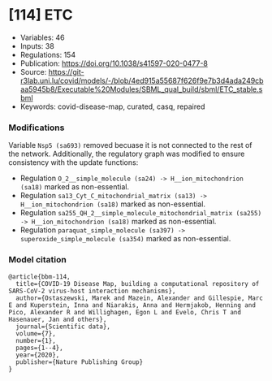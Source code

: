 # \[114\] ETC

 - Variables: 46
 - Inputs: 38
 - Regulations: 154
 - Publication: https://doi.org/10.1038/s41597-020-0477-8
 - Source: https://git-r3lab.uni.lu/covid/models/-/blob/4ed915a55687f626f9e7b3d4ada249cbaa5945b8/Executable%20Modules/SBML_qual_build/sbml/ETC_stable.sbml
 - Keywords: covid-disease-map, curated, casq, repaired


### Modifications

Variable `Nsp5 (sa693)` removed becuase it is not connected to the rest of the network. Additionally, the regulatory graph was modified to ensure consistency with the update functions:

 - Regulation `O_2__simple_molecule (sa24) -> H__ion_mitochondrion (sa18)` marked as non-essential.
 - Regulation `sa13_Cyt_C_mitochondrial_matrix (sa13) -> H__ion_mitochondrion (sa18)` marked as non-essential.
 - Regulation `sa255_QH_2__simple_molecule_mitochondrial_matrix (sa255) -> H__ion_mitochondrion (sa18)` marked as non-essential.
 - Regulation `paraquat_simple_molecule (sa397) -> superoxide_simple_molecule (sa354)` marked as non-essential.


### Model citation

```
@article{bbm-114,
  title={COVID-19 Disease Map, building a computational repository of SARS-CoV-2 virus-host interaction mechanisms},
  author={Ostaszewski, Marek and Mazein, Alexander and Gillespie, Marc E and Kuperstein, Inna and Niarakis, Anna and Hermjakob, Henning and Pico, Alexander R and Willighagen, Egon L and Evelo, Chris T and Hasenauer, Jan and others},
  journal={Scientific data},
  volume={7},
  number={1},
  pages={1--4},
  year={2020},
  publisher={Nature Publishing Group}
}

```

